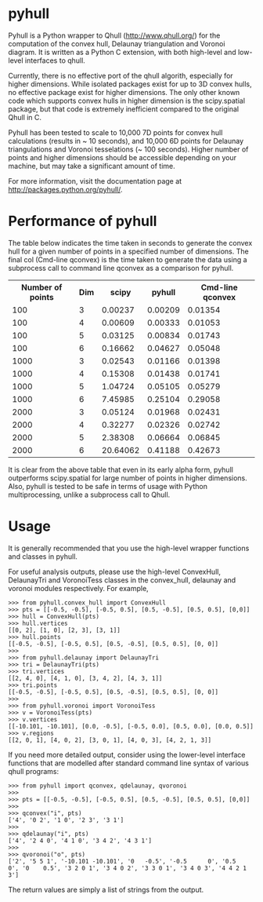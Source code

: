 pyhull
=======

Pyhull is a Python wrapper to Qhull (http://www.qhull.org/) for the
computation of the convex hull, Delaunay triangulation and Voronoi diagram.
It is written as a Python C extension, with both high-level and low-level
interfaces to qhull.

Currently, there is no effective port of the qhull algorith,
especially for higher dimensions. While isolated packages exist
for up to 3D convex hulls, no effective package exist for higher dimensions.
The only other known code which supports convex hulls in higher dimension is
the scipy.spatial package, but that code is extremely inefficient compared to
the original Qhull in C.

Pyhull has been tested to scale to 10,000 7D points for convex hull
calculations (results in ~ 10 seconds), and 10,000 6D points for Delaunay
triangulations and Voronoi tesselations (~ 100 seconds). Higher number of
points and higher dimensions should be accessible depending on your machine,
but may take a significant amount of time.


For more information, visit the documentation page at
http://packages.python.org/pyhull/.

Performance of pyhull
=====================

The table below indicates the time taken in seconds to generate the convex
hull for a given number of points in a specified number of dimensions. The
final col (Cmd-line qconvex) is the time taken to generate the data using a
subprocess call to command line qconvex as a comparison for pyhull.

<table>
<tr>
<th>Number of points</th>
<th>Dim</th>
<th>scipy</th>
<th>pyhull</th>
<th>Cmd-line qconvex</th>
<tr>
<td>100</td><td>3</td>
<td>0.00237</td>
<td>0.00209</td>
<td>0.01354</td>
</tr>
<tr>
<td>100</td><td>4</td>
<td>0.00609</td>
<td>0.00333</td>
<td>0.01053</td>
</tr>
<tr>
<td>100</td><td>5</td>
<td>0.03125</td>
<td>0.00834</td>
<td>0.01743</td>
</tr>
<tr>
<td>100</td><td>6</td>
<td>0.16662</td>
<td>0.04627</td>
<td>0.05048</td>
</tr>
<tr>
<td>1000</td><td>3</td>
<td>0.02543</td>
<td>0.01166</td>
<td>0.01398</td>
</tr>
<tr>
<td>1000</td><td>4</td>
<td>0.15308</td>
<td>0.01438</td>
<td>0.01741</td>
</tr>
<tr>
<td>1000</td><td>5</td>
<td>1.04724</td>
<td>0.05105</td>
<td>0.05279</td>
</tr>
<tr>
<td>1000</td><td>6</td>
<td>7.45985</td>
<td>0.25104</td>
<td>0.29058</td>
</tr>
<tr>
<td>2000</td><td>3</td>
<td>0.05124</td>
<td>0.01968</td>
<td>0.02431</td>
</tr>
<tr>
<td>2000</td><td>4</td>
<td>0.32277</td>
<td>0.02326</td>
<td>0.02742</td>
</tr>
<tr>
<td>2000</td><td>5</td>
<td>2.38308</td>
<td>0.06664</td>
<td>0.06845</td>
</tr>
<tr>
<td>2000</td><td>6</td>
<td>20.64062</td>
<td>0.41188</td>
<td>0.42673</td>
</tr>
</table>

It is clear from the above table that even in its early alpha form,
pyhull outperforms scipy.spatial for large number of points in higher
dimensions. Also, pyhull is tested to be safe in terms of usage with Python
multiprocessing, unlike a subprocess call to Qhull.

Usage
=====

It is generally recommended that you use the high-level wrapper functions and
classes in pyhull.

For useful analysis outputs, please use the high-level ConvexHull,
DelaunayTri and VoronoiTess classes in the convex_hull,
delaunay and voronoi modules respectively. For example,

    >>> from pyhull.convex_hull import ConvexHull
    >>> pts = [[-0.5, -0.5], [-0.5, 0.5], [0.5, -0.5], [0.5, 0.5], [0,0]]
    >>> hull = ConvexHull(pts)
    >>> hull.vertices
    [[0, 2], [1, 0], [2, 3], [3, 1]]
    >>> hull.points
    [[-0.5, -0.5], [-0.5, 0.5], [0.5, -0.5], [0.5, 0.5], [0, 0]]
    >>>
    >>> from pyhull.delaunay import DelaunayTri
    >>> tri = DelaunayTri(pts)
    >>> tri.vertices
    [[2, 4, 0], [4, 1, 0], [3, 4, 2], [4, 3, 1]]
    >>> tri.points
    [[-0.5, -0.5], [-0.5, 0.5], [0.5, -0.5], [0.5, 0.5], [0, 0]]
    >>>
    >>> from pyhull.voronoi import VoronoiTess
    >>> v = VoronoiTess(pts)
    >>> v.vertices
    [[-10.101, -10.101], [0.0, -0.5], [-0.5, 0.0], [0.5, 0.0], [0.0, 0.5]]
    >>> v.regions
    [[2, 0, 1], [4, 0, 2], [3, 0, 1], [4, 0, 3], [4, 2, 1, 3]]

If you need more detailed output, consider using the lower-level
interface functions that are modelled after standard command line syntax of
various qhull programs:

    >>> from pyhull import qconvex, qdelaunay, qvoronoi
    >>>
    >>> pts = [[-0.5, -0.5], [-0.5, 0.5], [0.5, -0.5], [0.5, 0.5], [0,0]]
    >>>
    >>> qconvex("i", pts)
    ['4', '0 2', '1 0', '2 3', '3 1']
    >>>
    >>> qdelaunay("i", pts)
    ['4', '2 4 0', '4 1 0', '3 4 2', '4 3 1']
    >>>
    >>> qvoronoi("o", pts)
    ['2', '5 5 1', '-10.101 -10.101', '0   -0.5', '-0.5      0', '0.5      0', '0    0.5', '3 2 0 1', '3 4 0 2', '3 3 0 1', '3 4 0 3', '4 4 2 1 3']

The return values are simply a list of strings from the output.
